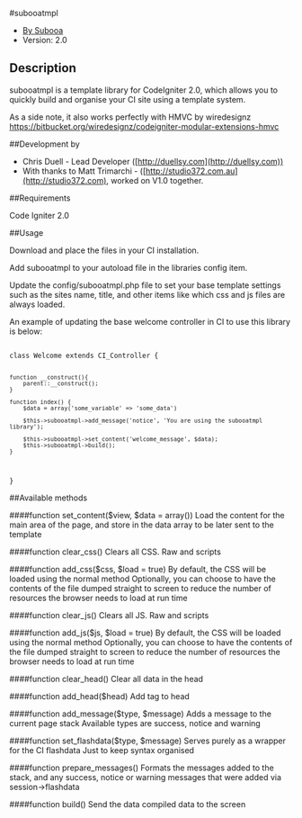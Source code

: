 #subooatmpl

* [By Subooa](http://www.subooa.com.au/)
* Version: 2.0

## Description

subooatmpl is a template library for CodeIgniter 2.0, which allows you to quickly build and organise your CI site using a template system.

As a side note, it also works perfectly with HMVC by wiredesignz https://bitbucket.org/wiredesignz/codeigniter-modular-extensions-hmvc

##Development by

* Chris Duell - Lead Developer ([http://duellsy.com](http://duellsy.com))
* With thanks to Matt Trimarchi - ([http://studio372.com.au](http://studio372.com), worked on V1.0 together.

##Requirements

Code Igniter 2.0

##Usage

Download and place the files in your CI installation.

Add subooatmpl to your autoload file in the libraries config item.

Update the config/subooatmpl.php file to set your base template settings such as the sites name, title, and other items like which css and js files are always loaded.

An example of updating the base welcome controller in CI to use this library is below:

<code>
class Welcome extends CI_Controller {

	function __construct(){
		parent::__construct();
	}

	function index() {
		$data = array('some_variable' => 'some_data')
		
		$this->subooatmpl->add_message('notice', 'You are using the subooatmpl library');
		
		$this->subooatmpl->set_content('welcome_message', $data);
		$this->subooatmpl->build();
	}
}
</code>

##Available methods

####function set_content($view, $data = array())
Load the content for the main area of the page, and store
in the data array to be later sent to the template
	
####function clear_css()
Clears all CSS. Raw and scripts
	
####function add_css($css, $load = true)
By default, the CSS will be loaded using the normal <link> method
Optionally, you can choose to have the contents of the file dumped 
straight to screen to reduce the number of resources the browser
needs to load at run time
	
####function clear_js()
Clears all JS. Raw and scripts
	
####function add_js($js, $load = true)
By default, the CSS will be loaded using the normal <link> method
Optionally, you can choose to have the contents of the file dumped 
straight to screen to reduce the number of resources the browser
needs to load at run time
			
####function clear_head()
Clear all data in the head

####function add_head($head)
Add tag to head

####function add_message($type, $message)
Adds a message to the current page stack
Available types are success, notice and warning

####function set_flashdata($type, $message)
Serves purely as a wrapper for the CI flashdata
Just to keep syntax organised

####function prepare_messages()
Formats the messages added to the stack, 
and any success, notice or warning messages 
that were added via session->flashdata

####function build()
Send the data compiled data to the screen